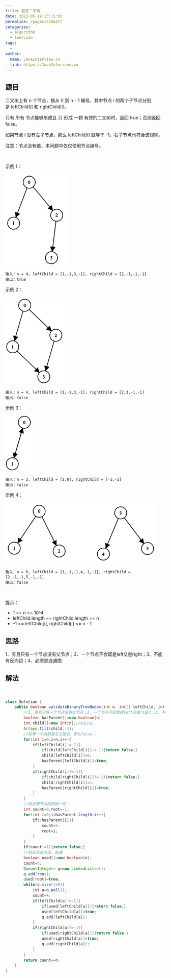 ```yaml
---
title: 验证二叉树
date: 2022-05-19 23:15:03
permalink: /pages/525b47/
categories:
  - algorithm
  - leetcode
tags:
  - 
author: 
  name: JavaInterview.cn
  link: https://JavaInterview.cn
---
```




## 题目
二叉树上有 n 个节点，按从 0 到 n - 1 编号，其中节点 i 的两个子节点分别是 leftChild[i] 和 rightChild[i]。

只有 所有 节点能够形成且 只 形成 一颗 有效的二叉树时，返回 true；否则返回 false。

如果节点 i 没有左子节点，那么 leftChild[i] 就等于 -1。右子节点也符合该规则。

注意：节点没有值，本问题中仅仅使用节点编号。

 

示例 1：

![](../../../media/pictures/leetcode/1503_ex1.png)

    输入：n = 4, leftChild = [1,-1,3,-1], rightChild = [2,-1,-1,-1]
    输出：true
示例 2：

![](../../../media/pictures/leetcode/1503_ex2.png)


    输入：n = 4, leftChild = [1,-1,3,-1], rightChild = [2,3,-1,-1]
    输出：false
示例 3：

![](../../../media/pictures/leetcode/1503_ex3.png)

    输入：n = 2, leftChild = [1,0], rightChild = [-1,-1]
    输出：false
示例 4：

![](../../../media/pictures/leetcode/1503_ex4.png)

    输入：n = 6, leftChild = [1,-1,-1,4,-1,-1], rightChild = [2,-1,-1,5,-1,-1]
    输出：false
 

提示：

- 1 <= n <= 10^4
- leftChild.length == rightChild.length == n
- -1 <= leftChild[i], rightChild[i] <= n - 1


## 思路

1、有且只有一个节点没有父节点；2、一个节点不会既是left又是right；3、不能有反向边；4、必须是连通图

## 解法
```java


class Solution {
    public boolean validateBinaryTreeNodes(int n, int[] leftChild, int[] rightChild) {
        //1、有且只有一个节点没有父节点；2、一个节点不会既是left又是right；3、不能有反向边；4、必须是连通图
        boolean hasParent[]=new boolean[n];
        int child[]=new int[n];//0左1右
        Arrays.fill(child,-1);
        //如果一个点既是左又是右，那么false：
        for(int i=0;i<n;i++){
            if(leftChild[i]!=-1){
                if(child[leftChild[i]]!=-1){return false;}
                child[leftChild[i]]=0;
                hasParent[leftChild[i]]=true;
            }
            if(rightChild[i]!=-1){
                if(child[rightChild[i]]!=-1){return false;}
                child[rightChild[i]]=1;
                hasParent[rightChild[i]]=true;
            }
        }
        //验证根节点的的独一性：
        int count=0,root=-1;
        for(int i=0;i<hasParent.length;i++){
            if(!hasParent[i]){
                count++;
                root=i;
            }
        }
        if(count!=1){return false;}
        //验证无反向边、连通
        boolean used[]=new boolean[n];
        count=0;
        Queue<Integer> q=new LinkedList<>();
        q.add(root);
        used[root]=true;
        while(q.size()>0){
            int a=q.poll();
            count++;
            if(leftChild[a]!=-1){
                if(used[leftChild[a]]){return false;}
                used[leftChild[a]]=true;
                q.add(leftChild[a]);
            }
            if(rightChild[a]!=-1){
                if(used[rightChild[a]]){return false;}
                used[rightChild[a]]=true;
                q.add(rightChild[a]);
            }
        }
        return count==n;
    }
}
```
